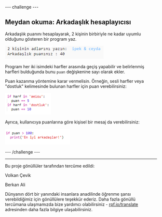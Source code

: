 --- challenge ---

## Meydan okuma: Arkadaşlık hesaplayıcısı

Arkadaşlık puanını hesaplayarak, 2 kişinin birbiriyle ne kadar uyumlu olduğunu gösteren bir program yaz.

![ekran görüntüsü](images/messages-friends.png)

Program her iki isimdeki harfler arasında geçiş yapabilir ve belirlenmiş harfleri bulduğunda bunu `puan` değişkenine sayı olarak ekler.

Puan kazanma yöntemine karar vermelisin. Örneğin, sesli harfler veya "dostluk" kelimesinde bulunan harfler için puan verebilirsiniz:

![ekran görüntüsü](images/messages-friends-code.png)

Ayrıca, kullanıcıya puanlarına göre kişisel bir mesaj da verebilirsiniz:

![ekran görüntüsü](images/messages-best-friends.png)

--- /challenge ---


***
Bu proje gönüllüler tarafından tercüme edildi:

Volkan Çevik

Berkan Ali

Dünyanın dört bir yanındaki insanlara anadilinde öğrenme şansı verebildiğimiz için gönüllülere teşekkür ederiz. Daha fazla gönüllü tercümana ulaşmamızda bize yardımcı olabilirsiniz - [rpf.io/translate](https://rpf.io/translate) adresinden daha fazla bilgiye ulaşabilirsiniz.